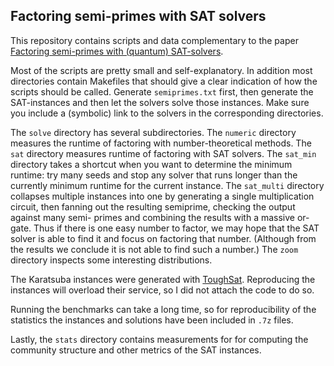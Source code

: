 ## Factoring semi-primes with SAT solvers

This repository contains scripts and data complementary to the
paper [Factoring semi-primes with (quantum) SAT-solvers](https://arxiv.org/abs/1902.01448).

Most of the scripts are pretty small and self-explanatory.  In
addition most directories contain Makefiles that should give a clear
indication of how the scripts should be called.  Generate
`semiprimes.txt` first, then generate the SAT-instances and then let
the solvers solve those instances.  Make sure you include a (symbolic)
link to the solvers in the corresponding directories.

The `solve` directory has several subdirectories.  The `numeric`
directory measures the runtime of factoring with number-theoretical
methods.  The `sat` directory measures runtime of factoring with
SAT solvers.  The `sat_min` directory takes a shortcut when you want
to determine the minimum runtime: try many seeds and stop any solver
that runs longer than the currently minimum runtime for the current
instance.  The `sat_multi` directory collapses multiple instances
into one by generating a single multiplication circuit, then fanning
out the resulting semiprime, checking the output against many semi-
primes and combining the results with a massive or-gate.  Thus if
there is one easy number to factor, we may hope that the SAT solver
is able to find it and focus on factoring that number.  (Although
from the results we conclude it is not able to find such a number.)
The `zoom` directory inspects some interesting distributions.

The Karatsuba instances were generated with
[ToughSat](https://toughsat.appspot.com/).  Reproducing the instances
will overload their service, so I did not attach the code to do so.

Running the benchmarks can take a long time, so for reproducibility of
the statistics the instances and solutions have been included in `.7z`
files.

Lastly, the `stats` directory contains measurements for for computing
the community structure and other metrics of the SAT instances.

